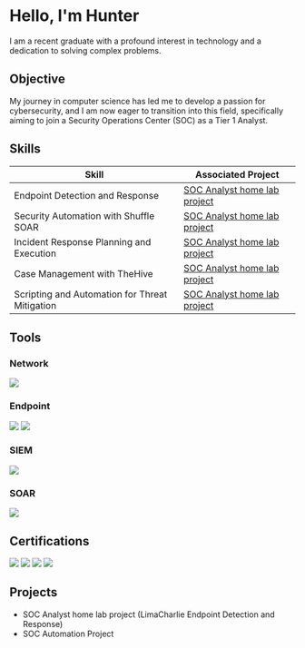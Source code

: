 # Hello, I'm Hunter

I am a recent graduate with a profound interest in technology and a dedication to solving complex problems.

## Objective

My journey in computer science has led me to develop a passion for cybersecurity, and I am now eager to transition into this field, specifically aiming to join a Security Operations Center (SOC) as a Tier 1 Analyst.

## Skills

| Skill                                         | Associated Project         |
|-----------------------------------------------|----------------------------|
| Endpoint Detection and Response         | <a href="https://jonathanhunterking.substack.com/p/soc-analyst-home-lab-project">SOC Analyst home lab project</a>|
| Security Automation with Shuffle SOAR         | <a href="https://jonathanhunterking.substack.com/p/soc-analyst-home-lab-project">SOC Analyst home lab project</a> |
| Incident Response Planning and Execution      | <a href="https://jonathanhunterking.substack.com/p/soc-analyst-home-lab-project">SOC Analyst home lab project</a>|
| Case Management with TheHive                  | <a href="https://jonathanhunterking.substack.com/p/soc-analyst-home-lab-project">SOC Analyst home lab project</a>|
| Scripting and Automation for Threat Mitigation | <a href="https://jonathanhunterking.substack.com/p/soc-analyst-home-lab-project">SOC Analyst home lab project</a>|

## Tools

### Network
<div>
    <img src="https://img.shields.io/badge/-Wireshark-1679A7?&style=for-the-badge&logo=Wireshark&logoColor=white" />
</div>

### Endpoint
<div>
    <img src="https://img.shields.io/badge/-Microsoft_Defender_for_Endpoint-00A4EF?&style=for-the-badge&logo=Microsoft&logoColor=white" />
    <img src="https://img.shields.io/badge/-LimaCharlie-0078D4?&style=for-the-badge&logo=LimaCharlie&logoColor=white" />
</div>

### SIEM
<div>
    <img src="https://img.shields.io/badge/-Microsoft_Sentinel-0078D4?&style=for-the-badge&logo=Microsoft&logoColor=white" />
</div>

### SOAR
<div>
    <img src="https://img.shields.io/badge/-Shuffler.io-0078D4?&style=for-the-badge&logo=Shuffler&logoColor=white" />
</div>

## Certifications
<div>
<img src="https://img.shields.io/badge/-Security%2B-FF0000?&style=for-the-badge&logo=CompTIA&logoColor=white" />
<img src="https://img.shields.io/badge/-AZ--104%20Certification-0078D4?&style=for-the-badge&logo=Microsoft&logoColor=white" />
<img src="https://img.shields.io/badge/-AZ--900%20Certification-0078D4?&style=for-the-badge&logo=Microsoft&logoColor=white" />
<img src="https://img.shields.io/badge/-SC--900%20Certification-0078D4?&style=for-the-badge&logo=Microsoft&logoColor=white" />
</div>

## Projects
- SOC Analyst home lab project (LimaCharlie Endpoint Detection and Response)
- SOC Automation Project
